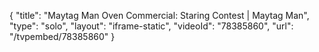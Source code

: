 {
    "title": "Maytag Man Oven Commercial: Staring Contest | Maytag Man",
    "type": "solo",
    "layout": "iframe-static",
    "videoId": "78385860",
    "url": "\/tvpembed\/78385860"
}